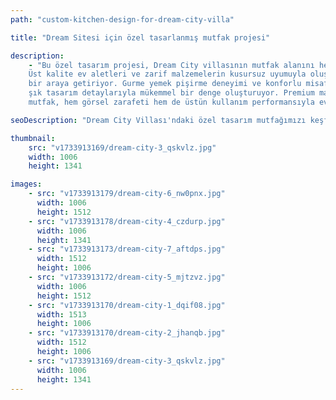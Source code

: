 ```yaml
---
path: "custom-kitchen-design-for-dream-city-villa"

title: "Dream Sitesi için özel tasarlanmış mutfak projesi"

description:
    - "Bu özel tasarım projesi, Dream City villasının mutfak alanını hem davetkar hem de işlevsel bir yaşam alanına dönüştürdü. 
    Üst kalite ev aletleri ve zarif malzemelerin kusursuz uyumuyla oluşturulan mutfak, estetik görünümü ve üstün işlevselliği 
    bir araya getiriyor. Gurme yemek pişirme deneyimi ve konforlu misafir ağırlama imkanı sunan akıllı çalışma alanı çözümleri, 
    şık tasarım detaylarıyla mükemmel bir denge oluşturuyor. Premium malzemeler ve özenle planlanmış yerleşim düzeni sayesinde 
    mutfak, hem görsel zarafeti hem de üstün kullanım performansıyla evin merkezi haline geldi."

seoDescription: "Dream City Villası'ndaki özel tasarım mutfağımızı keşfedin. Premium malzemeler ve zarif detaylarla modern işlevselliği zamansız stille buluşturuyoruz. Mutfak alanınızı dönüştürmek için sizleri bekliyoruz."

thumbnail: 
    src: "v1733913169/dream-city-3_qskvlz.jpg"
    width: 1006
    height: 1341

images:
    - src: "v1733913179/dream-city-6_nw0pnx.jpg"
      width: 1006
      height: 1512
    - src: "v1733913178/dream-city-4_czdurp.jpg"
      width: 1006
      height: 1341
    - src: "v1733913173/dream-city-7_aftdps.jpg"
      width: 1512
      height: 1006
    - src: "v1733913172/dream-city-5_mjtzvz.jpg"
      width: 1006
      height: 1512
    - src: "v1733913170/dream-city-1_dqif08.jpg"
      width: 1513
      height: 1006
    - src: "v1733913170/dream-city-2_jhanqb.jpg"
      width: 1512
      height: 1006
    - src: "v1733913169/dream-city-3_qskvlz.jpg"
      width: 1006
      height: 1341
---
```

